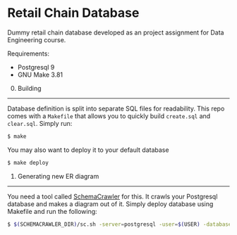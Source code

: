 Retail Chain Database
=====================

Dummy retail chain database developed as an project assignment for
Data Engineering course.

Requirements:

* Postgresql 9
* GNU Make 3.81

0. Building
-----------

Database definition is split into separate SQL files for readability.
This repo comes with a `Makefile` that allows you to quickly build
`create.sql` and `clear.sql`. Simply run:

```bash
$ make
```

You may also want to deploy it to your default database

```bash
$ make deploy
```

1. Generating new ER diagram
----------------------------

You need a tool called [SchemaCrawler](http://schemacrawler.sourceforge.net/) for this.
It crawls your Postgresql database and makes a diagram out of it.
Simply deploy database using Makefile and run the following:

```bash
$ $(SCHEMACRAWLER_DIR)/sc.sh -server=postgresql -user=$(USER) -database=$(USER) -infolevel=standard -command=graph -outputformat=png -outputfile=src/diagram.png
```
